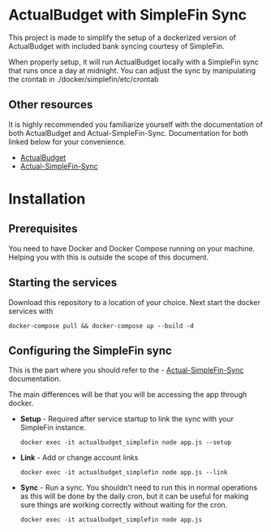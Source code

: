 # ActualBudget with SimpleFin Sync
This project is made to simplify the setup of a dockerized version of ActualBudget with included bank syncing courtesy of SimpleFin.

When properly setup, it will run ActualBudget locally with a SimpleFin sync that runs once a day at midnight.  You can adjust the sync by manipulating the crontab in ./docker/simplefin/etc/crontab 

## Other resources
It is highly recommended you familiarize yourself with the documentation of both ActualBudget and Actual-SimpleFin-Sync.  Documentation for both linked below for your convenience.
- [ActualBudget](https://github.com/actualbudget/actual)
- [Actual-SimpleFin-Sync](https://github.com/duplaja/actual-simplefin-sync)

# Installation
## Prerequisites
You need to have Docker and Docker Compose running on your machine.  Helping you with this is outside the scope of this document.

## Starting the services
Download this repository to a location of your choice.  Next start the docker services with
```shell
docker-compose pull && docker-compose up --build -d
```

## Configuring the SimpleFin sync
This is the part where you should refer to the - [Actual-SimpleFin-Sync](https://github.com/duplaja/actual-simplefin-sync) documentation.

The main differences will be that you will be accessing the app through docker.
- **Setup** - Required after service startup to link the sync with your SimpleFin instance.
    ```shell
    docker exec -it actualbudget_simplefin node app.js --setup
    ```
- **Link** - Add or change account links
    ```shell
    docker exec -it actualbudget_simplefin node app.js --link
    ```
- **Sync** - Run a sync.  You shouldn't need to run this in normal operations as this will be done by the daily cron, but it can be useful for making sure things are working correctly without waiting for the cron.
    ```shell
    docker exec -it actualbudget_simplefin node app.js
    ```

